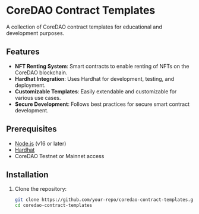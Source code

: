 # CoreDAO Contract Templates

A collection of CoreDAO contract templates for educational and development purposes.

## Features

- **NFT Renting System**: Smart contracts to enable renting of NFTs on the CoreDAO blockchain.
- **Hardhat Integration**: Uses Hardhat for development, testing, and deployment.
- **Customizable Templates**: Easily extendable and customizable for various use cases.
- **Secure Development**: Follows best practices for secure smart contract development.

## Prerequisites

- [Node.js](https://nodejs.org/) (v16 or later)
- [Hardhat](https://hardhat.org/)
- CoreDAO Testnet or Mainnet access

## Installation

1. Clone the repository:
   ```bash
   git clone https://github.com/your-repo/coredao-contract-templates.git
   cd coredao-contract-templates
   
   
